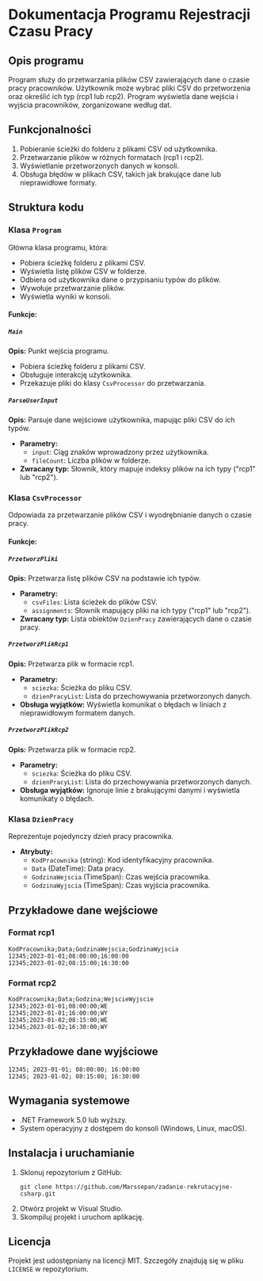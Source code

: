 # Dokumentacja Programu Rejestracji Czasu Pracy

## Opis programu
Program służy do przetwarzania plików CSV zawierających dane o czasie pracy pracowników. Użytkownik może wybrać pliki CSV do przetworzenia oraz określić ich typ (rcp1 lub rcp2). Program wyświetla dane wejścia i wyjścia pracowników, zorganizowane według dat.

## Funkcjonalności
1. Pobieranie ścieżki do folderu z plikami CSV od użytkownika.
2. Przetwarzanie plików w różnych formatach (rcp1 i rcp2).
3. Wyświetlanie przetworzonych danych w konsoli.
4. Obsługa błędów w plikach CSV, takich jak brakujące dane lub nieprawidłowe formaty.

## Struktura kodu
### Klasa `Program`
Główna klasa programu, która:
- Pobiera ścieżkę folderu z plikami CSV.
- Wyświetla listę plików CSV w folderze.
- Odbiera od użytkownika dane o przypisaniu typów do plików.
- Wywołuje przetwarzanie plików.
- Wyświetla wyniki w konsoli.

#### Funkcje:
##### `Main`
**Opis:** Punkt wejścia programu.
- Pobiera ścieżkę folderu z plikami CSV.
- Obsługuje interakcję użytkownika.
- Przekazuje pliki do klasy `CsvProcessor` do przetwarzania.

##### `ParseUserInput`
**Opis:** Parsuje dane wejściowe użytkownika, mapując pliki CSV do ich typów.
- **Parametry:**
  - `input`: Ciąg znaków wprowadzony przez użytkownika.
  - `fileCount`: Liczba plików w folderze.
- **Zwracany typ:** Słownik, który mapuje indeksy plików na ich typy ("rcp1" lub "rcp2").

### Klasa `CsvProcessor`
Odpowiada za przetwarzanie plików CSV i wyodrębnianie danych o czasie pracy.

#### Funkcje:
##### `PrzetworzPliki`
**Opis:** Przetwarza listę plików CSV na podstawie ich typów.
- **Parametry:**
  - `csvFiles`: Lista ścieżek do plików CSV.
  - `assignments`: Słownik mapujący pliki na ich typy ("rcp1" lub "rcp2").
- **Zwracany typ:** Lista obiektów `DzienPracy` zawierających dane o czasie pracy.

##### `PrzetworzPlikRcp1`
**Opis:** Przetwarza plik w formacie rcp1.
- **Parametry:**
  - `sciezka`: Ścieżka do pliku CSV.
  - `dzienPracyList`: Lista do przechowywania przetworzonych danych.
- **Obsługa wyjątków:** Wyświetla komunikat o błędach w liniach z nieprawidłowym formatem danych.

##### `PrzetworzPlikRcp2`
**Opis:** Przetwarza plik w formacie rcp2.
- **Parametry:**
  - `sciezka`: Ścieżka do pliku CSV.
  - `dzienPracyList`: Lista do przechowywania przetworzonych danych.
- **Obsługa wyjątków:** Ignoruje linie z brakującymi danymi i wyświetla komunikaty o błędach.

### Klasa `DzienPracy`
Reprezentuje pojedynczy dzień pracy pracownika.
- **Atrybuty:**
  - `KodPracownika` (string): Kod identyfikacyjny pracownika.
  - `Data` (DateTime): Data pracy.
  - `GodzinaWejscia` (TimeSpan): Czas wejścia pracownika.
  - `GodzinaWyjscia` (TimeSpan): Czas wyjścia pracownika.

## Przykładowe dane wejściowe
### Format rcp1
```
KodPracownika;Data;GodzinaWejscia;GodzinaWyjscia
12345;2023-01-01;08:00:00;16:00:00
12345;2023-01-02;08:15:00;16:30:00
```

### Format rcp2
```
KodPracownika;Data;Godzina;WejscieWyjscie
12345;2023-01-01;08:00:00;WE
12345;2023-01-01;16:00:00;WY
12345;2023-01-02;08:15:00;WE
12345;2023-01-02;16:30:00;WY
```

## Przykładowe dane wyjściowe
```
12345; 2023-01-01; 08:00:00; 16:00:00
12345; 2023-01-02; 08:15:00; 16:30:00
```

## Wymagania systemowe
- .NET Framework 5.0 lub wyższy.
- System operacyjny z dostępem do konsoli (Windows, Linux, macOS).

## Instalacja i uruchamianie
1. Sklonuj repozytorium z GitHub:
   ```
   git clone https://github.com/Marssepan/zadanie-rekrutacyjne-csharp.git
   ```
2. Otwórz projekt w Visual Studio.
3. Skompiluj projekt i uruchom aplikację.

## Licencja
Projekt jest udostępniany na licencji MIT. Szczegóły znajdują się w pliku `LICENSE` w repozytorium.

